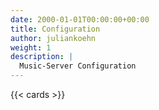 ```yaml
---
date: 2000-01-01T00:00:00+00:00
title: Configuration
author: juliankoehn
weight: 1
description: |
  Music-Server Configuration
---
```


{{< cards >}}